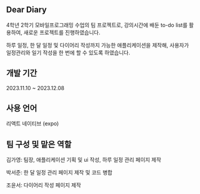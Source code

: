 ## Dear Diary
4학년 2학기 모바일프로그래밍 수업의 팀 프로젝트로, 강의시간에 배둔 to-do list를 활용하여, 새로운 프로젝트를 진행하였습니다.

하루 일정, 한 달 일정 및 다이어리 작성까지 가능한 애플리케이션을 제작해, 사용자가 일정관리와 일기 작성을 한 번에 할 수 있도록 하였습니다.

## 개발 기간
2023.11.10 ~ 2023.12.08

## 사용 언어
리액트 네이티브 (expo)

## 팀 구성 및 맡은 역할
김가영: 팀장, 애플리케이션 기획 및 ui 작성, 하루 일정 관리 페이지 제작

박서준: 한 달 일정 관리 페이지 제작 및 코드 병합

조윤서: 다이어리 작성 페이지 제작
